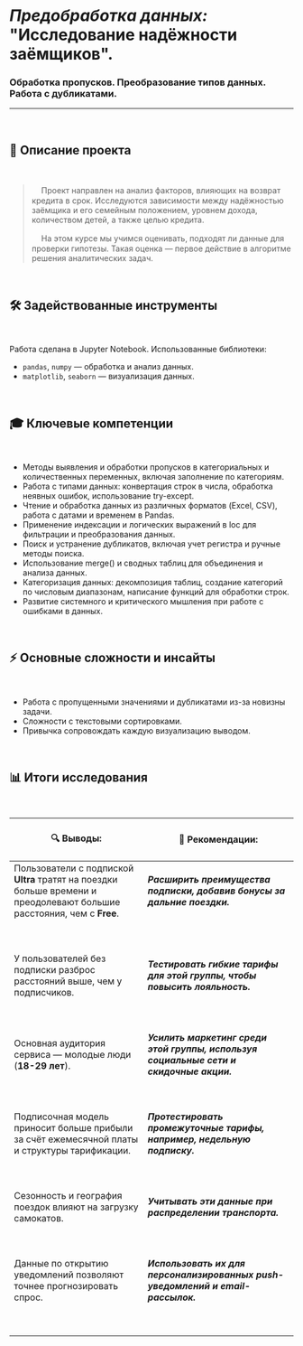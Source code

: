 # _Предобработка данных:_ <br>"Исследование надёжности заёмщиков".
### Обработка пропусков. Преобразование типов данных. Работа с дубликатами.

***
<br>

## 📌 Описание проекта

<br>

> ᅠ Проект направлен на анализ факторов, влияющих на возврат кредита в срок. Исследуются зависимости между надёжностью заёмщика и его семейным положением, уровнем дохода, количеством детей, а также целью кредита.
>
> ᅠ На этом курсе мы учимся оценивать, подходят ли данные для проверки гипотезы. Такая оценка — первое действие в алгоритме решения аналитических задач.

<br>

## 🛠 Задействованные инструменты

<br>

Работа сделана в Jupyter Notebook. Использованные библиотеки:
- `pandas`, `numpy` — обработка и анализ данных.
- `matplotlib`, `seaborn` — визуализация данных.

<br>

## 🎓 Ключевые компетенции

<br>

- Методы выявления и обработки пропусков в категориальных и количественных переменных, включая заполнение по категориям.
- Работа с типами данных: конвертация строк в числа, обработка неявных ошибок, использование try-except.
- Чтение и обработка данных из различных форматов (Excel, CSV), работа с датами и временем в Pandas.
- Применение индексации и логических выражений в loc для фильтрации и преобразования данных.
- Поиск и устранение дубликатов, включая учет регистра и ручные методы поиска.
- Использование merge() и сводных таблиц для объединения и анализа данных.
- Категоризация данных: декомпозиция таблиц, создание категорий по числовым диапазонам, написание функций для обработки строк.
- Развитие системного и критического мышления при работе с ошибками в данных.

<br>

## ⚡ Основные сложности и инсайты

<br>

- Работа с пропущенными значениями и дубликатами из-за новизны задачи.
- Сложности с текстовыми сортировками.
- Привычка сопровождать каждую визуализацию выводом.

<br>

## 📊 Итоги исследования <br>

<br>

| <br> 🔍 **Выводы:** <br><br> | <br> 🎯 **Рекомендации:** <br><br> |
|-----------------------------------------------------------------------------------------------------------------------|-----------------------------------------------------------------------------------------------------------------------|
|  Пользователи с подпиской __Ultra__ тратят на поездки больше времени и преодолевают большие расстояния, чем с __Free__.  |  ___Расширить преимущества подписки, добавив бонусы за дальние поездки.___ |ᅠ ᅠ ᅠ ᅠ ᅠ ᅠ ᅠ ᅠ ᅠ ᅠ ᅠ ᅠ ᅠ ᅠ ᅠ ᅠ ᅠ ᅠ ᅠ ᅠ ᅠ ᅠ ᅠ ᅠ ᅠ ᅠ ᅠ ᅠ ᅠ ᅠ ᅠ ᅠ ᅠ ᅠ ᅠ ᅠ ᅠ ᅠ ᅠ ᅠ ᅠ ᅠ ᅠ ᅠ 
|ᅠ ᅠ ᅠ ᅠ ᅠ ᅠ ᅠ ᅠ ᅠ ᅠ ᅠ ᅠ ᅠ ᅠ ᅠ ᅠ ᅠ ᅠ ᅠ ᅠ ᅠ ᅠ |ᅠ ᅠ ᅠ ᅠ ᅠ ᅠ ᅠ ᅠ ᅠ ᅠ ᅠ ᅠ ᅠ ᅠ ᅠ ᅠ ᅠ ᅠ ᅠ ᅠ ᅠ ᅠ |
|  У пользователей без подписки разброс расстояний выше, чем у подписчиков.  |  ___Тестировать гибкие тарифы для этой группы, чтобы повысить лояльность.___ |
|ᅠ ᅠ ᅠ ᅠ ᅠ ᅠ ᅠ ᅠ ᅠ ᅠ ᅠ ᅠ ᅠ ᅠ ᅠ ᅠ ᅠ ᅠ ᅠ ᅠ ᅠ ᅠ |ᅠ ᅠ ᅠ ᅠ ᅠ ᅠ ᅠ ᅠ ᅠ ᅠ ᅠ ᅠ ᅠ ᅠ ᅠ ᅠ ᅠ ᅠ ᅠ ᅠ ᅠ ᅠ |
|  Основная аудитория сервиса — молодые люди (__18-29 лет__).  |  ___Усилить маркетинг среди этой группы, используя социальные сети и скидочные акции.___ |
|ᅠ ᅠ ᅠ ᅠ ᅠ ᅠ ᅠ ᅠ ᅠ ᅠ ᅠ ᅠ ᅠ ᅠ ᅠ ᅠ ᅠ ᅠ ᅠ ᅠ ᅠ ᅠ |ᅠ ᅠ ᅠ ᅠ ᅠ ᅠ ᅠ ᅠ ᅠ ᅠ ᅠ ᅠ ᅠ ᅠ ᅠ ᅠ ᅠ ᅠ ᅠ ᅠ ᅠ ᅠ |
|  Подписочная модель приносит больше прибыли за счёт ежемесячной платы и структуры тарификации.  |  ___Протестировать промежуточные тарифы, например, недельную подписку.___ |
|ᅠ ᅠ ᅠ ᅠ ᅠ ᅠ ᅠ ᅠ ᅠ ᅠ ᅠ ᅠ ᅠ ᅠ ᅠ ᅠ ᅠ ᅠ ᅠ ᅠ ᅠ ᅠ |ᅠ ᅠ ᅠ ᅠ ᅠ ᅠ ᅠ ᅠ ᅠ ᅠ ᅠ ᅠ ᅠ ᅠ ᅠ ᅠ ᅠ ᅠ ᅠ ᅠ ᅠ ᅠ |
|  Сезонность и география поездок влияют на загрузку самокатов.  |  ___Учитывать эти данные при распределении транспорта.___ |
|ᅠ ᅠ ᅠ ᅠ ᅠ ᅠ ᅠ ᅠ ᅠ ᅠ ᅠ ᅠ ᅠ ᅠ ᅠ ᅠ ᅠ ᅠ ᅠ ᅠ ᅠ ᅠ |ᅠ ᅠ ᅠ ᅠ ᅠ ᅠ ᅠ ᅠ ᅠ ᅠ ᅠ ᅠ ᅠ ᅠ ᅠ ᅠ ᅠ ᅠ ᅠ ᅠ ᅠ ᅠ |
|  Данные по открытию уведомлений позволяют точнее прогнозировать спрос.  |  ___Использовать их для персонализированных push-уведомлений и email-рассылок.___ |
|ᅠ ᅠ ᅠ ᅠ ᅠ ᅠ ᅠ ᅠ ᅠ ᅠ ᅠ ᅠ ᅠ ᅠ ᅠ ᅠ ᅠ ᅠ ᅠ ᅠ ᅠ ᅠ |ᅠ ᅠ ᅠ ᅠ ᅠ ᅠ ᅠ ᅠ ᅠ ᅠ ᅠ ᅠ ᅠ ᅠ ᅠ ᅠ ᅠ ᅠ ᅠ ᅠ ᅠ ᅠ |


